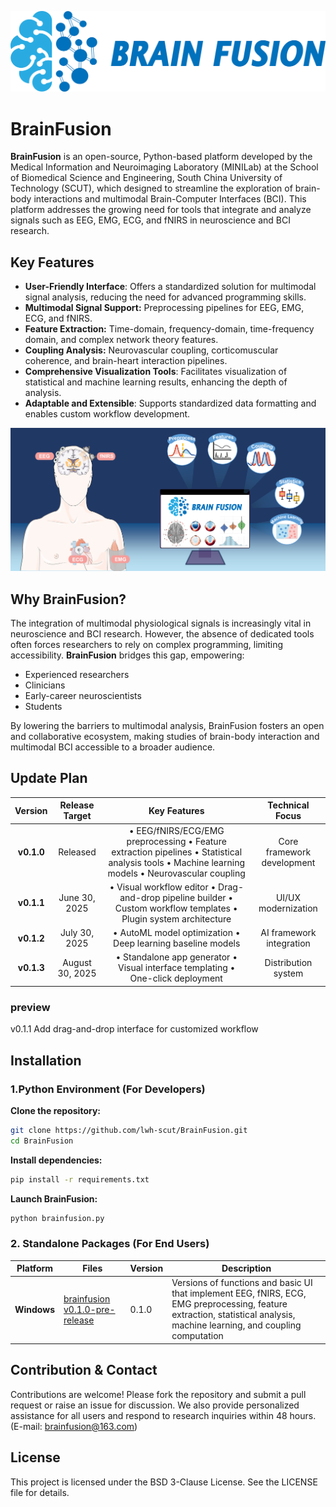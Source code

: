 ![BrainFusion](docs/images/logo.png)
# BrainFusion
**BrainFusion** is an open-source, Python-based platform developed by the Medical Information and Neuroimaging Laboratory (MINILab) at the School of Biomedical Science and Engineering, South China University of Technology (SCUT), which designed to streamline the exploration of brain-body interactions and multimodal Brain-Computer Interfaces (BCI). This platform addresses the growing need for tools that integrate and analyze signals such as EEG, EMG, ECG, and fNIRS in neuroscience and BCI research.

## Key Features
- **User-Friendly Interface**: Offers a standardized solution for multimodal signal analysis, reducing the need for advanced programming skills.
- **Multimodal Signal Support:** Preprocessing pipelines for EEG, EMG, ECG, and fNIRS.
- **Feature Extraction:** Time-domain, frequency-domain, time-frequency domain, and complex network theory features.
- **Coupling Analysis:** Neurovascular coupling, corticomuscular coherence, and brain-heart interaction pipelines.
- **Comprehensive Visualization Tools**: Facilitates visualization of statistical and machine learning results, enhancing the depth of analysis.
- **Adaptable and Extensible**: Supports standardized data formatting and enables custom workflow development.

![BrainFusion](docs/images/content.png)

## Why BrainFusion?

The integration of multimodal physiological signals is increasingly vital in neuroscience and BCI research. However, the absence of dedicated tools often forces researchers to rely on complex programming, limiting accessibility. **BrainFusion** bridges this gap, empowering:
- Experienced researchers
- Clinicians
- Early-career neuroscientists
- Students

By lowering the barriers to multimodal analysis, BrainFusion fosters an open and collaborative ecosystem, making studies of brain-body interaction and multimodal BCI accessible to a broader audience.

## Update Plan

|  Version   | Release Target  |                         Key Features                         |      Technical Focus       |
| :--------: | :-------------: | :----------------------------------------------------------: | :------------------------: |
| **v0.1.0** |    Released     | • EEG/fNIRS/ECG/EMG preprocessing • Feature extraction pipelines • Statistical analysis tools • Machine learning models • Neurovascular coupling | Core framework development |
| **v0.1.1** |  June 30, 2025  | • Visual workflow editor • Drag-and-drop pipeline builder • Custom workflow templates • Plugin system architecture |    UI/UX modernization     |
| **v0.1.2** |  July 30, 2025  | • AutoML model optimization • Deep learning baseline models  |  AI framework integration  |
| **v0.1.3** | August 30, 2025 | • Standalone app generator • Visual interface templating • One-click deployment |    Distribution system     |

### preview

v0.1.1 Add drag-and-drop interface for customized workflow



## Installation

### 1.Python Environment (For Developers)

**Clone the repository:**

```bash
git clone https://github.com/lwh-scut/BrainFusion.git  
cd BrainFusion
```
**Install dependencies:**

```bash
pip install -r requirements.txt  
```
**Launch BrainFusion:**

```bash
python brainfusion.py  
```
### 2. Standalone Packages (For End Users)

| Platform    | Files                                                        | Version | Description                                                  |
| ----------- | ------------------------------------------------------------ | ------- | ------------------------------------------------------------ |
| **Windows** | [brainfusion v0.1.0-pre-release](./application/brainfusion-v0.1.0-pre-release/README.md) | 0.1.0   | Versions of functions and basic UI that implement EEG, fNIRS, ECG, EMG preprocessing, feature extraction, statistical analysis, machine learning, and coupling computation |

## Contribution & Contact
Contributions are welcome! Please fork the repository and submit a pull request or raise an issue for discussion. We also provide personalized assistance for all users and respond to research inquiries within 48 hours. (E-mail: brainfusion@163.com)

## License
This project is licensed under the BSD 3-Clause License. See the LICENSE file for details.
